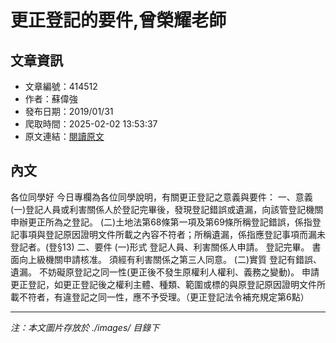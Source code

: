 # 更正登記的要件,曾榮耀老師

## 文章資訊
- 文章編號：414512
- 作者：蘇偉強
- 發布日期：2019/01/31
- 爬取時間：2025-02-02 13:53:37
- 原文連結：[閱讀原文](https://real-estate.get.com.tw/Columns/detail.aspx?no=414512)

## 內文
各位同學好
今日專欄為各位同學說明，有關更正登記之意義與要件：
一、意義
(一)登記人員或利害關係人於登記完畢後，發現登記錯誤或遺漏，向該管登記機關申辦更正所為之登記。
(二)土地法第68條第一項及第69條所稱登記錯誤，係指登記事項與登記原因證明文件所載之內容不符者；所稱遺漏，係指應登記事項而漏未登記者。(登§13)
二、要件
(一)形式
登記人員、利害關係人申請。
登記完畢。
書面向上級機關申請核准。
須經有利害關係之第三人同意。
(二)實質
登記有錯誤、遺漏。
不妨礙原登記之同一性(更正後不發生原權利人權利、義務之變動)。
申請更正登記，如更正登記後之權利主體、種類、範圍或標的與原登記原因證明文件所載不符者，有違登記之同一性，應不予受理。（更正登記法令補充規定第6點）

---
*注：本文圖片存放於 ./images/ 目錄下*

